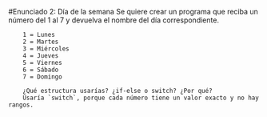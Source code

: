  
 #Enunciado 2: Día de la semana
        Se quiere crear un programa que reciba un número del 1 al 7 y devuelva el nombre del día correspondiente.

        1 = Lunes
        2 = Martes
        3 = Miércoles
        4 = Jueves
        5 = Viernes
        6 = Sábado
        7 = Domingo

        ¿Qué estructura usarías? ¿if-else o switch? ¿Por qué?
        Usaría `switch`, porque cada número tiene un valor exacto y no hay rangos.